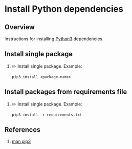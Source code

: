 # Install Python dependencies

## Overview

Instructions for installing [Python3](https://www.python.org/) dependencies.

## Install single package

1. :pencil2: Install single package.
   Example:

    ```console
    pip3 install <package-name>
    ```

## Install packages from requirements file

1. :pencil2: Install single package.
   Example:

    ```console
    pip3 install -r requirements.txt
    ```

## References

1. [man pip3](https://manpages.debian.org/jessie/python3-pip/pip3.1)

